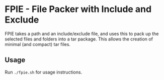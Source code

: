 # FPIE - File Packer with Include and Exclude
FPIE takes a path and an include/exclude file, and uses this to pack up the
selected files and folders into a tar package.
This allows the creation of minimal (and compact) tar files.

## Usage
Run `./fpie.sh` for usage instructions.

